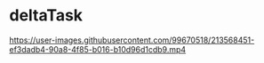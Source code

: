 # deltaTask


https://user-images.githubusercontent.com/99670518/213568451-ef3dadb4-90a8-4f85-b016-b10d96d1cdb9.mp4

